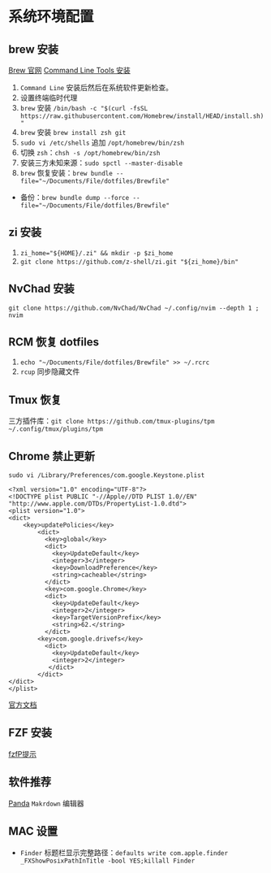 # 系统环境配置

## brew 安装
[Brew 官网](https://brew.sh/index_zh-cn)
[Command Line Tools 安装](https://developer.apple.com/download/all/?q=Command)

1. `Command Line` 安装后然后在系统软件更新检查。
2. 设置终端临时代理
3. `brew` 安装 `/bin/bash -c "$(curl -fsSL https://raw.githubusercontent.com/Homebrew/install/HEAD/install.sh)"`
4. `brew` 安装 `brew install zsh git`
5. `sudo vi /etc/shells` 追加 `/opt/homebrew/bin/zsh`
6. 切换 `zsh`：`chsh -s /opt/homebrew/bin/zsh`
7. 安装三方未知来源：`sudo spctl --master-disable`
8. `brew` 恢复安装：`brew bundle --file="~/Documents/File/dotfiles/Brewfile"`

* 备份：`brew bundle dump --force --file="~/Documents/File/dotfiles/Brewfile"`

## zi 安装

1. `zi_home="${HOME}/.zi" && mkdir -p $zi_home`
2. `git clone https://github.com/z-shell/zi.git "${zi_home}/bin"`

## NvChad 安装

`git clone https://github.com/NvChad/NvChad ~/.config/nvim --depth 1 ; nvim`

## RCM 恢复 dotfiles

1. `echo "~/Documents/File/dotfiles/Brewfile" >> ~/.rcrc`
2. `rcup` 同步隐藏文件

## Tmux 恢复

三方插件库：`git clone https://github.com/tmux-plugins/tpm ~/.config/tmux/plugins/tpm`

## Chrome 禁止更新

`sudo vi /Library/Preferences/com.google.Keystone.plist`

```
<?xml version="1.0" encoding="UTF-8"?>
<!DOCTYPE plist PUBLIC "-//Apple//DTD PLIST 1.0//EN" "http://www.apple.com/DTDs/PropertyList-1.0.dtd">
<plist version="1.0">
<dict>
	<key>updatePolicies</key>
        <dict>
          <key>global</key>
          <dict>
            <key>UpdateDefault</key>
            <integer>3</integer>
            <key>DownloadPreference</key>
            <string>cacheable</string>
          </dict>
          <key>com.google.Chrome</key>
          <dict>
            <key>UpdateDefault</key>
            <integer>2</integer>
            <key>TargetVersionPrefix</key>
            <string>62.</string>
          </dict>
	    <key>com.google.drivefs</key>
          <dict>
            <key>UpdateDefault</key>
            <integer>2</integer>
           </dict>
        </dict>
</dict>
</plist>
```
[官方文档](https://support.google.com/chrome/a/answer/7591084)

## FZF 安装

[fzfP提示](https://github.com/kevinhwang91/fzf-tmux-script/blob/main/popup/fzfp)

## 软件推荐

[Panda](https://bear.app/cn/alpha/) `Makrdown` 编辑器

## MAC 设置

* `Finder` 标题栏显示完整路径：`defaults write com.apple.finder _FXShowPosixPathInTitle -bool YES;killall Finder`

